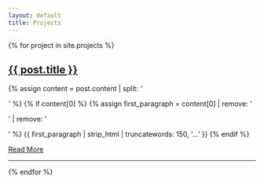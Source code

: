 ```yaml
---
layout: default
title: Projects
---
```


<div class="blog-list">
    {% for project in site.projects %}
    <div class="blog-post">
        <h2 class="blog-title"><a href="{{ post.url }}">{{ post.title }}</a></h2>
        <p class="blog-preview">
            {% assign content = post.content | split: '</p>' %}
            {% if content[0] %}
                {% assign first_paragraph = content[0] | remove: '<p>' | remove: '</p>' %}
                {{ first_paragraph | strip_html | truncatewords: 150, '...' }}
            {% endif %}
        </p>
        <a class="read-more" href="{{ post.url }}">Read More</a>
        <hr class="post-divider">
    </div>
    {% endfor %}
</div>
